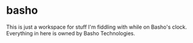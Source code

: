 basho
=====
This is just a workspace for stuff I'm fiddling with while on Basho's clock.
Everything in here is owned by Basho Technologies.

